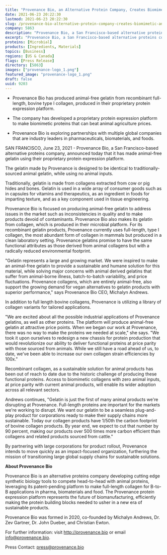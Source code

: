 ```yaml
---
title: "Provenance Bio, an Alternative Protein Company, Creates Biomimetic, Animal-Free Gelatin Using Its Novel Microbial Protein Expression Platform"
date: 2021-06-23 20:22:30
lastmod: 2021-06-23 20:22:30
slug: /provenance-bio-alternative-protein-company-creates-biomimetic-animal-free-gelatin-using
company: 5863
description: "Provenance Bio, a San Francisco-based alternative proteins company, announced today that it has made animal-free gelatin using their proprietary protein expression platform."
excerpt: "Provenance Bio, a San Francisco-based alternative proteins company, announced today that it has made animal-free gelatin using their proprietary protein expression platform."
proteins: [Microbial]
products: [Ingredients, Materials]
topics: [Business]
regions: [US & Canada]
flags: [Press Release]
directory: [5863]
images: ["provenance-logo_1.png"]
featured_image: "provenance-logo_1.png"
draft: false
uuid: 9203
---
```

-   Provenance Bio has produced animal-free gelatin from recombinant
    full-length, bovine type I collagen, produced in their proprietary
    protein expression platform.

-   The company has developed a proprietary protein expression platform
    to make biomimetic proteins that can beat animal agriculture prices.

-   Provenance Bio is exploring partnerships with multiple global
    companies that are industry leaders in pharmaceuticals,
    biomaterials, and foods.

SAN FRANCISCO, June 23, 2021 - Provenance Bio, a San Francisco-based
alternative proteins company, announced today that it has made
animal-free gelatin using their proprietary protein expression platform.

The gelatin made by Provenance is designed to be identical to
traditionally-sourced animal gelatin, while using no animal inputs.

Traditionally, gelatin is made from collagens extracted from cow or pig
hides and bones. Gelatin is used in a wide array of consumer goods such
as in capsules for vitamins and therapeutics, as an ingredient in foods
for imparting texture, and as a key component used in tissue
engineering.

Provenance Bio is focused on producing animal-free gelatin to address
issues in the market such as inconsistencies in quality and to make
products devoid of contaminants. Provenance Bio also makes its gelatin
from collagen, which is produced in their microbial platform. For its
recombinant gelatin products, Provenance currently uses full-length,
type I collagen, the most abundant form of collagen in mammals but
produced in a clean laboratory setting. Provenance gelatins promise to
have the same functional attributes as those derived from animal
collagens but with a radically reduced environmental footprint.

"Gelatin represents a large and growing market. We were inspired to make
an animal-free gelatin to provide a sustainable and humane solution for
this material, while solving major concerns with animal derived gelatins
that suffer from animal-borne illness, batch-to-batch variability, and
price fluctuations. Provenance collagens, which are entirely
animal-free, also support the growing demand for vegan alternatives to
gelatin products with superior performance," says Provenance Bio CEO,
Michalyn Andrews.

In addition to full length bovine collagens, Provenance is utilizing a
library of collagen variants for tailored applications.

"We are excited about all the possible industrial applications of
Provenance gelatins, as well as other proteins. The platform will
produce animal-free gelatin at attractive price points. When we began
our work at Provenance, there was no way to make the proteins we needed
at scale," she says. "We took it upon ourselves to redesign a new
chassis for protein production that would revolutionize our ability to
deliver functional proteins at price parity with those sourced from
animals. While we still have a road ahead of us, to date, we've been
able to increase our own collagen strain efficiencies by 100x."

Recombinant collagen, as a sustainable solution for animal products has
been out of reach to date due to the historic challenge of producing
these functional proteins. Access to biomimetic collagens with zero
animal inputs, at price parity with current animal products, will enable
its wider adoption across all relevant sectors.

Andrews continues, "Gelatin is just the first of many animal products
we're disrupting at Provenance. Full-length proteins are important for
the markets we're working to disrupt. We want our gelatin to be a
seamless plug-and-play product for corporations ready to make their
supply chains more sustainable. Today our collagen products have 1/50th
the carbon footprint of bovine collagen products. By year end, we expect
to cut that number by 90 percent, making our products over 500 times
more carbon efficient than collagens and related products sourced from
cattle."

By partnering with large corporations for product rollout, Provenance
intends to move quickly as an impact-focused organization, furthering
the mission of transitioning large global supply chains for sustainable
solutions.

**About Provenance Bio**

Provenance Bio is an alternative proteins company developing cutting
edge synthetic biology tools to compete head-to-head with animal
proteins, leveraging its patent-pending platform to make full-length
collagen for B-to-B applications in pharma, biomaterials and food. The
Provenance protein expression platform represents the future of
biomanufacturing, efficiently making the protein building blocks needed
to usher in a new era of sustainable products.

Provenance Bio was formed in 2020, co-founded by Michalyn Andrews, Dr.
Zev Gartner, Dr. John Dueber, and Christian Ewton.

For further information: visit <http://provenance.bio> or email
<info@provenance.bio>.

Press Contact: <press@provenance.bio>
